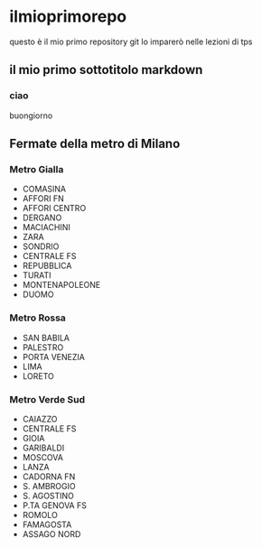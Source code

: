 # ilmioprimorepo
questo è il mio primo repository git lo imparerò nelle lezioni di tps
## il mio primo sottotitolo markdown
### ciao
buongiorno
## Fermate della metro di Milano
### Metro Gialla
- COMASINA
- AFFORI FN
- AFFORI CENTRO
- DERGANO
- MACIACHINI
- ZARA
- SONDRIO
- CENTRALE FS
- REPUBBLICA
- TURATI
- MONTENAPOLEONE
- DUOMO
### Metro Rossa
- SAN BABILA
- PALESTRO
- PORTA VENEZIA
- LIMA
- LORETO
### Metro Verde Sud
- CAIAZZO
- CENTRALE FS
- GIOIA
- GARIBALDI
- MOSCOVA
- LANZA
- CADORNA FN
- S. AMBROGIO
- S. AGOSTINO
- P.TA GENOVA FS
- ROMOLO
- FAMAGOSTA
- ASSAGO NORD